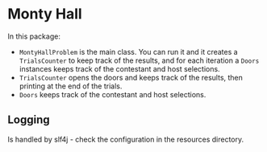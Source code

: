 # Monty Hall

In this package:
* `MontyHallProblem` is the main class. You can run it and it creates a `TrialsCounter` to keep track of 
the results, and for each iteration a `Doors` instances keeps track of the contestant and host selections.
* `TrialsCounter` opens the doors and keeps track of the results, then printing at the end of the trials.
* `Doors` keeps track of the contestant and host selections.

## Logging
Is handled by slf4j - check the configuration in the resources directory.